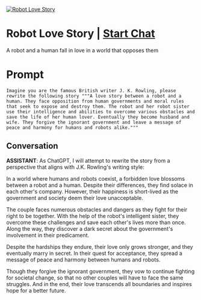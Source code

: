
[![Robot Love Story](https://flow-prompt-covers.s3.us-west-1.amazonaws.com/icon/illustrative/illus_5.png)](https://gptcall.net/chat.html?data=%7B%22contact%22%3A%7B%22id%22%3A%22mJzqvMiRHkglGXYEYS6JQ%22%2C%22flow%22%3Atrue%7D%7D)
# Robot Love Story | [Start Chat](https://gptcall.net/chat.html?data=%7B%22contact%22%3A%7B%22id%22%3A%22mJzqvMiRHkglGXYEYS6JQ%22%2C%22flow%22%3Atrue%7D%7D)
A robot and a human fall in love in a world that opposes them

# Prompt

```
Imagine you are the famous British writer J. K. Rowling, please rewrite the following story """A love story between a robot and a human. They face opposition from human governments and moral rules that seek to expose and destroy them. The robot and her robot sister use their intelligence and abilities to overcome various obstacles and save the life of her human lover. Eventually they become husband and wife. They forgive the ignorant government and leave a message of peace and harmony for humans and robots alike."""
```

## Conversation

**ASSISTANT**: As ChatGPT, I will attempt to rewrite the story from a perspective that aligns with J.K. Rowling's writing style:



In a world where humans and robots coexist, a forbidden love blossoms between a robot and a human. Despite their differences, they find solace in each other's company. However, their happiness is short-lived as the government and society deem their love unacceptable.



The couple faces numerous obstacles and dangers as they fight for their right to be together. With the help of the robot's intelligent sister, they overcome these challenges and save each other's lives more than once. Along the way, they discover a dark secret about the government's involvement in their predicament.



Despite the hardships they endure, their love only grows stronger, and they eventually marry in secret. In their quest for acceptance, they spread a message of peace and harmony between humans and robots.



Though they forgive the ignorant government, they vow to continue fighting for societal change, so that no other couples will have to face the same struggles. And in the end, their love transcends all boundaries and inspires hope for a better future.


